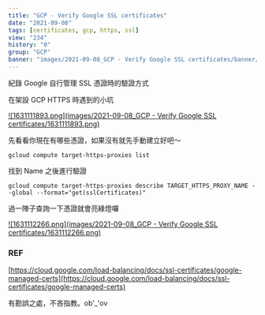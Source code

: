 ```yaml
---
title: "GCP - Verify Google SSL certificates"
date: "2021-09-08"
tags: [certificates, gcp, https, ssl]
view: "234"
history: "0"
group: "GCP"
banner: "images/2021-09-08_GCP - Verify Google SSL certificates/banner/1631111893.png"
---
```


紀錄 Google 自行管理 SSL 憑證時的驗證方式

在架設 GCP HTTPS 時遇到的小坑

[![1631111893.png](images/2021-09-08_GCP - Verify Google SSL certificates/1631111893.png)](https://cloud.google.com/load-balancing/docs/ssl-certificates/google-managed-certs?authuser=1#console)

先看看你現在有哪些憑證，如果沒有就先手動建立好吧～

    gcloud compute target-https-proxies list

找到 Name 之後進行驗證

    gcloud compute target-https-proxies describe TARGET_HTTPS_PROXY_NAME --global --format="get(sslCertificates)"

過一陣子查詢一下憑證就會亮綠燈囉

[![1631112266.png](images/2021-09-08_GCP - Verify Google SSL certificates/1631112266.png)](https://dotblogsfile.blob.core.windows.net/user/robby/8a70c8f8-cce8-4e9d-bf58-99f3c61863aa/1631112266.png)

### REF

[https://cloud.google.com/load-balancing/docs/ssl-certificates/google-managed-certs](https://cloud.google.com/load-balancing/docs/ssl-certificates/google-managed-certs)

有勘誤之處，不吝指教。ob'\_'ov